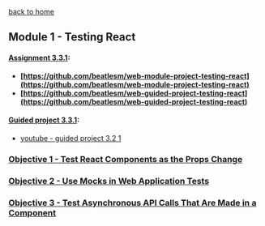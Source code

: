 [back to home](https://github.com/beatlesm/)

## Module 1 - Testing React

#### [Assignment 3.3.1](https://github.com/beatlesm/web/tree/main/3.3/Module331/Assignment331):

-   **[https://github.com/beatlesm/web-module-project-testing-react](https://github.com/beatlesm/web-module-project-testing-react)**
-   **[https://github.com/beatlesm/web-guided-project-testing-react](https://github.com/beatlesm/web-guided-project-testing-react)**

#### [Guided project 3.3.1](https://github.com/beatlesm/web/tree/main/3.3/Module331/guided331):

- [youtube - guided project 3.2 1](https://youtu.be/LeZoDNR_q-Y)

### [Objective 1 - Test React Components as the Props Change](./Objects/Object_1.md)

### [Objective 2 - Use Mocks in Web Application Tests](./Objects/Object_2.md)

### [Objective 3 - Test Asynchronous API Calls That Are Made in a Component](./Objects/Object_3.md)
